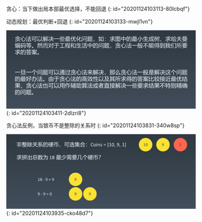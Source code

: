 贪心：当下做出局本部最优选择，不能回退
{: id="20201124103113-80lcbqf"}

动态规划：最优判断+回退
{: id="20201124103133-mwjl1vn"}

![贪心算法.jpg](assets/20201124103419-tulo3vc-贪心算法.jpg)
{: id="20201124103411-2dlzri8"}

贪心法反例，当银币不是整除的关系时
{: id="20201124103831-340w8sp"}

![贪心法反例.jpg](assets/20201124103943-p4p5666-贪心法反例.jpg)
{: id="20201124103935-cko48d7"}
